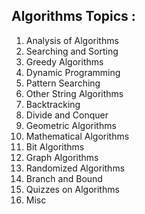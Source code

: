## Algorithms Topics :

1.  Analysis of Algorithms
2.  Searching and Sorting
3.  Greedy Algorithms
4.  Dynamic Programming
5.  Pattern Searching
6.  Other String Algorithms
7.  Backtracking
8.  Divide and Conquer
9.  Geometric Algorithms
10. Mathematical Algorithms
11. Bit Algorithms
12. Graph Algorithms
13. Randomized Algorithms
14. Branch and Bound
15. Quizzes on Algorithms
16. Misc